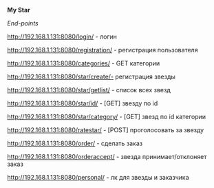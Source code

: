 **My Star**

*End-points*

http://192.168.1.131:8080/login/ - логин

http://192.168.1.131:8080/registration/ - регистрация пользователя

http://192.168.1.131:8080/categories/ - GET категории

http://192.168.1.131:8080/star/create/- регистрация звезды

http://192.168.1.131:8080/star/getlist/ - список всех звезд

http://192.168.1.131:8080/star/id/ - [GET] звезду по id

http://192.168.1.131:8080/star/category/ - [GET] звезд по id категории

http://192.168.1.131:8080/ratestar/ - [POST] проголосовать за звезду

http://192.168.1.131:8080/order/ - сделать заказ

http://192.168.1.131:8080/orderaccept/ - звезда принимает/отклоняет заказ

http://192.168.1.131:8080/personal/ - лк для звезды и заказчика

